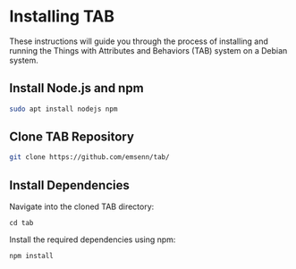 # Installing TAB

These instructions will guide you through the process of installing and running the Things with Attributes and Behaviors (TAB) system on a Debian system.

## Install Node.js and npm
```bash
sudo apt install nodejs npm
```
## Clone TAB Repository
```bash
git clone https://github.com/emsenn/tab/
```
## Install Dependencies

Navigate into the cloned TAB directory:
```
cd tab
```

Install the required dependencies using npm:
```bash
npm install
```
  